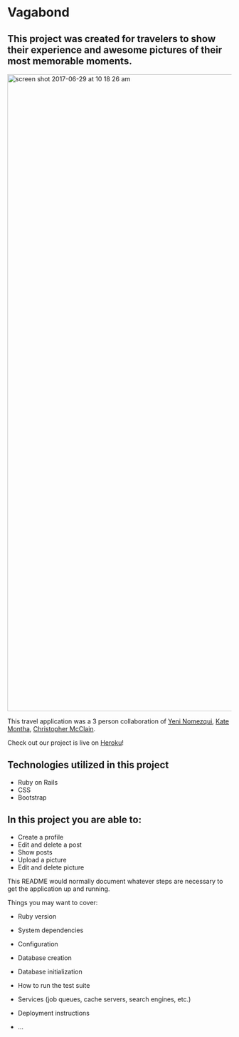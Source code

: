 # Vagabond

## This project was created for travelers to show their experience and awesome pictures of their most memorable moments. 

<img width="1430" alt="screen shot 2017-06-29 at 10 18 26 am" src="https://user-images.githubusercontent.com/22422858/27692340-741446c8-5cb4-11e7-93ec-63e7b4a3ae80.png">

This travel application was a 3 person collaboration of [Yeni Nomezqui](https://github.com/Rolita1007), [Kate Montha](https://github.com/katemontha), [Christopher McClain](https://github.com/cmac1223).

Check out our project is live on [Heroku](https://shielded-mountain-14432.herokuapp.com/)!

##  Technologies utilized in this project
* Ruby on Rails
* CSS
* Bootstrap

## In this project you are able to:
* Create a profile
* Edit and delete a post
* Show posts
* Upload a picture
* Edit and delete picture


This README would normally document whatever steps are necessary to get the
application up and running.

Things you may want to cover:

* Ruby version

* System dependencies

* Configuration

* Database creation

* Database initialization

* How to run the test suite

* Services (job queues, cache servers, search engines, etc.)

* Deployment instructions

* ...
